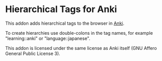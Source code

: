 Hierarchical Tags for Anki
==========================

This addon adds hierarchical tags to the browser in [Anki][].

To create hierarchies use double-colons in the tag names, for example
"learning::anki" or "language::japanese".

This addon is licensed under the same license as Anki itself (GNU Affero
General Public License 3).


[Anki]: http://ankisrs.net/
